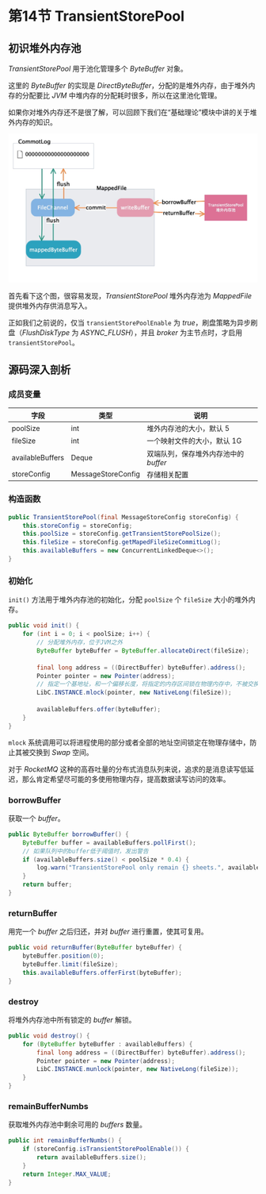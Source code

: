 # 第14节 TransientStorePool

## 初识堆外内存池

*TransientStorePool* 用于池化管理多个 *ByteBuffer* 对象。

这里的 *ByteBuffer* 的实现是 *DirectByteBuffer*，分配的是堆外内存，由于堆外内存的分配要比 *JVM* 中堆内存的分配耗时很多，所以在这里池化管理。

如果你对堆外内存还不是很了解，可以回顾下我们在“基础理论”模块中讲的关于堆外内存的知识。

![-w641](media/15453761495850/15453768557797.jpg)

首先看下这个图，很容易发现，*TransientStorePool* 堆外内存池为 *MappedFile* 提供堆外内存供消息写入。

正如我们之前说的，仅当 `transientStorePoolEnable` 为 *true*，刷盘策略为异步刷盘（*FlushDiskType* 为 *ASYNC_FLUSH*），并且 *broker* 为主节点时，才启用 `transientStorePool`。

## 源码深入剖析

### 成员变量

| 字段 | 类型 | 说明 |
| --- | --- | --- |
| poolSize | int | 堆外内存池的大小，默认 5 |
| fileSize | int | 一个映射文件的大小，默认 1G |
| availableBuffers | Deque<ByteBuffer> | 双端队列，保存堆外内存池中的 *buffer* |
| storeConfig | MessageStoreConfig | 存储相关配置 |

### 构造函数

```java
public TransientStorePool(final MessageStoreConfig storeConfig) {
    this.storeConfig = storeConfig;
    this.poolSize = storeConfig.getTransientStorePoolSize();
    this.fileSize = storeConfig.getMapedFileSizeCommitLog();
    this.availableBuffers = new ConcurrentLinkedDeque<>();
}
```

### 初始化

`init()` 方法用于堆外内存池的初始化，分配 `poolSize` 个 `fileSize` 大小的堆外内存。

```java
public void init() {
    for (int i = 0; i < poolSize; i++) {
        // 分配堆外内存，位于JVM之外
        ByteBuffer byteBuffer = ByteBuffer.allocateDirect(fileSize);

        final long address = ((DirectBuffer) byteBuffer).address();
        Pointer pointer = new Pointer(address);
        // 指定一个基地址，和一个偏移长度，将指定的内存区间锁在物理内存中，不被交换到swap中。
        LibC.INSTANCE.mlock(pointer, new NativeLong(fileSize));

        availableBuffers.offer(byteBuffer);
    }
}
```

`mlock` 系统调用可以将进程使用的部分或者全部的地址空间锁定在物理存储中，防止其被交换到 *Swap* 空间。

对于 *RocketMQ* 这种的高吞吐量的分布式消息队列来说，追求的是消息读写低延迟，那么肯定希望尽可能的多使用物理内存，提高数据读写访问的效率。

### borrowBuffer

获取一个 *buffer*。

```java
public ByteBuffer borrowBuffer() {
    ByteBuffer buffer = availableBuffers.pollFirst();
    // 如果队列中的buffer低于阈值时，发出警告
    if (availableBuffers.size() < poolSize * 0.4) {
        log.warn("TransientStorePool only remain {} sheets.", availableBuffers.size());
    }
    return buffer;
}
```

### returnBuffer

用完一个 *buffer* 之后归还，并对 *buffer* 进行重置，使其可复用。

```java
public void returnBuffer(ByteBuffer byteBuffer) {
    byteBuffer.position(0);
    byteBuffer.limit(fileSize);
    this.availableBuffers.offerFirst(byteBuffer);
}
```

### destroy

将堆外内存池中所有锁定的 *buffer* 解锁。

```java
public void destroy() {
    for (ByteBuffer byteBuffer : availableBuffers) {
        final long address = ((DirectBuffer) byteBuffer).address();
        Pointer pointer = new Pointer(address);
        LibC.INSTANCE.munlock(pointer, new NativeLong(fileSize));
    }
}
```

### remainBufferNumbs

获取堆外内存池中剩余可用的 *buffers* 数量。

```java
public int remainBufferNumbs() {
    if (storeConfig.isTransientStorePoolEnable()) {
        return availableBuffers.size();
    }
    return Integer.MAX_VALUE;
}
```